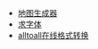 * [地图生成器](https://datav.aliyun.com/portal/school/atlas/area_selector)
* [求字体](https://www.qiuziti.com/)
* [alltoall在线格式转换](https://www.alltoall.net/)